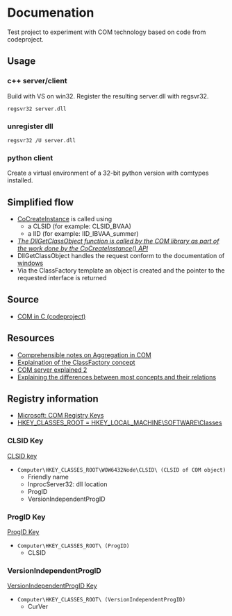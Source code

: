 # Documenation

Test project to experiment with COM technology based on code from codeproject.

## Usage

### c++ server/client

Build with VS on win32. Register the resulting server.dll with regsvr32.

`regsvr32 server.dll`

### unregister dll

`regsvr32 /U server.dll`

### python client

Create a virtual environment of a 32-bit python version with comtypes installed.

## Simplified flow

- [CoCreateInstance](https://learn.microsoft.com/en-us/windows/win32/api/combaseapi/nf-combaseapi-cocreateinstance) is called using
  - a CLSID (for example: CLSID_BVAA)
  - a IID (for example: IID_IBVAA_summer)
- _[The DllGetClassObject function is called by the COM library as part of the work done by the CoCreateInstance() API](https://www.codeproject.com/Articles/901/Introduction-to-COM-Part-II-Behind-the-Scenes-of-a)_
- DllGetClassObject handles the request conform to the documentation of [windows](https://learn.microsoft.com/en-us/windows/win32/api/combaseapi/nf-combaseapi-dllgetclassobject)
- Via the ClassFactory template an object is created and the pointer to the requested interface is returned

## Source

- [COM in C (codeproject)](https://www.codeproject.com/Articles/338268/COM-in-C)

## Resources

- [Comprehensible notes on Aggregation in COM](https://www.codeproject.com/Articles/5337/COM-Concept-Unleashing-Aggregation)
- [Explaination of the ClassFactory concept](https://www.codeproject.com/Articles/4685/Single-class-object-for-multiple-COM-classes)
- [COM server explained 2](https://www.codeproject.com/Articles/901/Introduction-to-COM-Part-II-Behind-the-Scenes-of-a)
- [Explaining the differences between most concepts and their relations](https://docwiki.embarcadero.com/RADStudio/Athens/en/Parts_of_a_COM_Application)

## Registry information

- [Microsoft: COM Registry Keys](https://learn.microsoft.com/en-us/windows/win32/com/com-registry-keys)
- [HKEY_CLASSES_ROOT = HKEY_LOCAL_MACHINE\SOFTWARE\Classes](https://learn.microsoft.com/en-us/windows/win32/sysinfo/hkey-classes-root-key)

### CLSID Key

[CLSID key](https://learn.microsoft.com/en-us/windows/win32/com/clsid-key-hklm)

- `Computer\HKEY_CLASSES_ROOT\WOW6432Node\CLSID\ (CLSID of COM object)`
  - Friendly name
  - InprocServer32: dll location
  - ProgID
  - VersionIndependentProgID

### ProgID Key

[ProgID Key](https://learn.microsoft.com/en-us/windows/win32/com/-progid--key)

- `Computer\HKEY_CLASSES_ROOT\ (ProgID)`
  - CLSID

### VersionIndependentProgID

[VersionIndependentProgID Key](https://learn.microsoft.com/en-us/windows/win32/com/-version-independent-progid--key)

- `Computer\HKEY_CLASSES_ROOT\ (VersionIndependentProgID)`
  - CurVer

